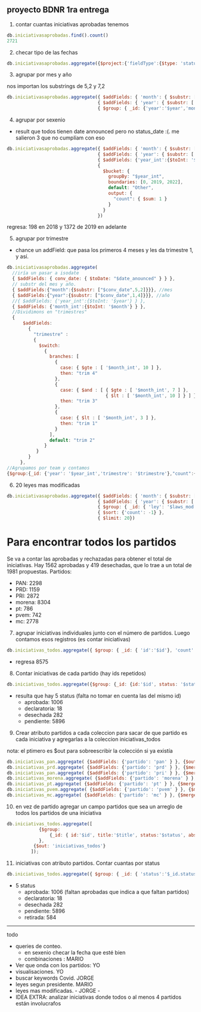 ## proyecto BDNR 1ra entrega
1. contar cuantas iniciativas aprobadas tenemos
```javascript
db.iniciativasaprobadas.find().count()
2721
```
2. checar tipo de las fechas
```javascript
db.iniciativasaprobadas.aggregate({$project:{'fieldType':{$type: 'status_date'}} })
```

3. agrupar por mes y año

nos importan los substrings de 5,2 y 7,2


```javascript
db.iniciativasaprobadas.aggregate({ $addFields: { 'month': { $substr: ['$date_anounced', 5, 2] } } }, 
                                  { $addFields: { 'year': { $substr: ['$date_anounced', 12, 4] } } }, 
                                  { $group: { _id: {'year':'$year','month':'$month'}, 'count': { $count: {} } } })
```

4. agrupar por sexenio
  - result que todos tienen date announced pero no status_date :(. me salieron 3 que no cumplíam con eso

```javascript
db.iniciativasaprobadas.aggregate({ $addFields: { 'month': { $substr: ['$date_anounced', 5, 2] } } }, 
                                  { $addFields: { 'year': { $substr: ['$date_anounced', 12, 4] } } }, 
                                  { $addFields: {'year_int':{$toInt: '$year'} } },
                                  {
                                    $bucket: {
                                      groupBy: "$year_int",
                                      boundaries: [0, 2019, 2022],
                                      default: "Other",
                                      output: {
                                        "count": { $sum: 1 }
                                      }
                                    }
                                  })
```
regresa: 198 en 2018 y 1372 de 2019 en adelante


5. agrupar por trimestre
  - chance un addField: que pasa los primeros 4 meses y les da trimestre 1, y así. 


```javascript
db.iniciativasaprobadas.aggregate(
  //iría un pasar a isodate
  { $addFields: { conv_date: { $toDate: "$date_anounced" } } },
  // substr del mes y año. 
  { $addFields:{"month":{$substr: ["$conv_date",5,2]}}}, //mes
  { $addFields:{"year":{$substr: ["$conv_date",1,4]}}}, //año
  //{ $addFields: {'year_int':{$toInt: '$year'} } },
  { $addFields: {'month_int':{$toInt: '$month'} } },
  //Dividimons en "trimestres"
  {
      $addFields:
        {
          "trimestre" :
          {
            $switch:
              {
                branches: [
                  {
                    case: { $gte : [ '$month_int', 10 ] },
                    then: "trim 4"
                  },
                  {
                    case: { $and : [ { $gte : [ '$month_int', 7 ] },
                                     { $lt : [ '$month_int', 10 ] } ] },
                    then: "trim 3"
                  },
                  {
                    case: { $lt : [ '$month_int', 3 ] },
                    then: "trim 1"
                  }
                ],
                default: "trim 2"
              }
           }
        }
     },
//Agrupamos por team y contamos
{$group:{_id: {'year': '$year_int','trimestre': '$trimestre'},"count":{$count:{}}}});
```

6. 20 leyes mas modificadas

```javascript
db.iniciativasaprobadas.aggregate({ $addFields: { 'month': { $substr: ['$date_anounced', 5, 2] } } }, 
                                  { $addFields: { 'year': { $substr: ['$date_anounced', 12, 4] } } }, 
                                  { $group: { _id: { 'ley': '$laws_mod' }, 'count': { $count: {} } } },
                                  { $sort: {'count': -1} },
                                  { $limit: 20})
```

# Para encontrar todos los partidos

Se va a contar las aprobadas y rechazadas para obtener el total de iniciativas. 
Hay 1562 aprobadas y 419 desechadas, que lo trae a un total de 1981 propuestas.
Partidos: 
- PAN: 2298
- PRD: 1159
- PRI: 2872
- morena: 8304
- pt: 786
- pvem: 742
- mc: 2778


7. agrupar iniciativas individuales junto con el número de partidos. Luego contamos esos registros (es contar iniciativas)

```javascript
db.iniciativas_todos.aggregate({ $group: { _id: { 'id':'$id'}, 'count': { $count: {} } } }, {$count: 'count'})
```
- regresa 8575

8. Contar iniciativas de cada partido (hay ids repetidos)

```javascript
db.iniciativas_todos.aggregate({$group: {_id: {id:'$id', status: '$status'}} }, { $group: { _id: { 'status':'$status'}, 'count': { $count: {} } } })
```
- resulta que hay 5 status  (falta no tomar en cuenta las del mismo id)
  - aprobada: 1006
  - declaratoria: 18
  - desechada 282
  - pendiente: 5896 

9. Crear atributo partidos a cada coleccion para sacar de que partido es cada iniciativa y agregarlas a la coleccion iniciativas_todos

nota: el ptimero es $out para sobreescribir la colección si ya existía

```javascript
db.iniciativas_pan.aggregate( {$addFields: {'partido': 'pan' } }, {$out: 'iniciativas_todos'} )
db.iniciativas_prd.aggregate( {$addFields: {'partido': 'prd' } }, {$merge: {into: 'iniciativas_todos'} } )
db.iniciativas_pan.aggregate( {$addFields: {'partido': 'pri' } }, {$merge: {into: 'iniciativas_todos'} } )
db.iniciativas_morena.aggregate( {$addFields: {'partido': 'morena' } }, {$merge: {into: 'iniciativas_todos'} } )
db.iniciativas_pt.aggregate( {$addFields: {'partido': 'pt' } }, {$merge: {into: 'iniciativas_todos'} } )
db.iniciativas_pvem.aggregate( {$addFields: {'partido': 'pvem' } }, {$merge: {into: 'iniciativas_todos'} } )
db.iniciativas_mc.aggregate( {$addFields: {'partido': 'mc' } }, {$merge: {into: 'iniciativas_todos'} } )
```

10. en vez de partido agregar un campo partidos que sea un arreglo de todos los partidos de una iniciativa

```javascript
db.iniciativas_todos.aggregate([
         	{$group: 
         		{_id: { id:'$id', title:'$title', status:'$status', abstract:'$abstract'}, partidos: { $addToSet: "$partido" } }
         	},
          {$out: 'iniciativas_todos'}
         ]);
```
11. iniciativas con atributo partidos. Contar cuantas por status

```javascript
db.iniciativas_todos.aggregate({ $group: { _id: { 'status':'$_id.status'}, 'count': { $count: {} } } })
```

- 5 status
  - aprobada: 1006  (faltan aprobadas que indica a que faltan partidos)
  - declaratoria: 18
  - desechada 282
  - pendiente: 5896
  - retirada: 584 

- ----


todo
- queries de conteo. 
  - en sexenio checar la fecha que esté bien
  - combinaciones : MARIO
- Ver que onda con los partidos: YO
- visualisaciones. YO
- buscar keywords Covid. JORGE
- leyes segun presidente. MARIO
- leyes mas modificadas. - JORGE -
- IDEA EXTRA: analizar iniciativas donde todos o al menos 4 partidos están involucrafos
